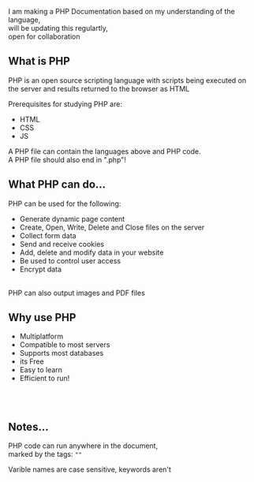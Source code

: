 <p>
    I am making a PHP Documentation based on my understanding of the language, <br>
    will be updating this regulartly, <br>
    open for collaboration <br>
</p>

<h2>What is PHP</h2>
<p>
    PHP is an open source scripting language with scripts being executed on the server and results returned to the browser as HTML
</p>
<p>
    Prerequisites for studying PHP are:
    <ul>
        <li>HTML</li>
        <li>CSS</li>
        <li>JS</li>
    </ul>
</p>
<p>
    A PHP file can contain the languages above and PHP code. <br>
    A PHP file should also end in ".php"!
</p>

<h2>What PHP can do...</h2>
PHP can be used for the following:
<ul>
    <li>Generate dynamic page content</li>
    <li>Create, Open, Write, Delete and Close files on the server</li>
    <li>Collect form data</li>
    <li>Send and receive cookies</li>
    <li>Add, delete and modify data in your website</li>
    <li>Be used to control user access</li>
    <li>Encrypt data</li>
</ul>
<br>
PHP can also output images and PDF files

<h2>Why use PHP</h2>
<ul>
    <li>Multiplatform</li>
    <li>Compatible to most servers</li>
    <li>Supports most databases</li>
    <li>its Free</li>
    <li>Easy to learn</li>
    <li>Efficient to run!</li>
</ul>

<br><br>

<h2>Notes...</h2>
<p>
    PHP code can run anywhere in the document, <br>
    marked by the tags: <code>"<?php" and "?>"</code>
</p>

<p>
    Varible names are case sensitive, keywords aren't
</p>